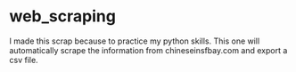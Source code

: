 # web_scraping
I made this scrap because to practice my python skills. 
This one will automatically scrape the information from chineseinsfbay.com and export a csv file. 
